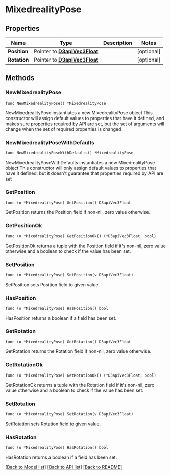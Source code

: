 # MixedrealityPose

## Properties

Name | Type | Description | Notes
------------ | ------------- | ------------- | -------------
**Position** | Pointer to [**D3apiVec3Float**](D3apiVec3Float.md) |  | [optional] 
**Rotation** | Pointer to [**D3apiVec3Float**](D3apiVec3Float.md) |  | [optional] 

## Methods

### NewMixedrealityPose

`func NewMixedrealityPose() *MixedrealityPose`

NewMixedrealityPose instantiates a new MixedrealityPose object
This constructor will assign default values to properties that have it defined,
and makes sure properties required by API are set, but the set of arguments
will change when the set of required properties is changed

### NewMixedrealityPoseWithDefaults

`func NewMixedrealityPoseWithDefaults() *MixedrealityPose`

NewMixedrealityPoseWithDefaults instantiates a new MixedrealityPose object
This constructor will only assign default values to properties that have it defined,
but it doesn't guarantee that properties required by API are set

### GetPosition

`func (o *MixedrealityPose) GetPosition() D3apiVec3Float`

GetPosition returns the Position field if non-nil, zero value otherwise.

### GetPositionOk

`func (o *MixedrealityPose) GetPositionOk() (*D3apiVec3Float, bool)`

GetPositionOk returns a tuple with the Position field if it's non-nil, zero value otherwise
and a boolean to check if the value has been set.

### SetPosition

`func (o *MixedrealityPose) SetPosition(v D3apiVec3Float)`

SetPosition sets Position field to given value.

### HasPosition

`func (o *MixedrealityPose) HasPosition() bool`

HasPosition returns a boolean if a field has been set.

### GetRotation

`func (o *MixedrealityPose) GetRotation() D3apiVec3Float`

GetRotation returns the Rotation field if non-nil, zero value otherwise.

### GetRotationOk

`func (o *MixedrealityPose) GetRotationOk() (*D3apiVec3Float, bool)`

GetRotationOk returns a tuple with the Rotation field if it's non-nil, zero value otherwise
and a boolean to check if the value has been set.

### SetRotation

`func (o *MixedrealityPose) SetRotation(v D3apiVec3Float)`

SetRotation sets Rotation field to given value.

### HasRotation

`func (o *MixedrealityPose) HasRotation() bool`

HasRotation returns a boolean if a field has been set.


[[Back to Model list]](../README.md#documentation-for-models) [[Back to API list]](../README.md#documentation-for-api-endpoints) [[Back to README]](../README.md)


